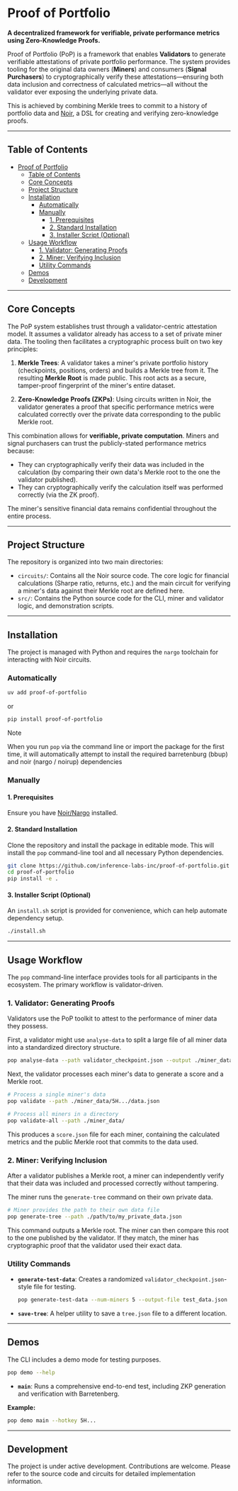 # Proof of Portfolio

**A decentralized framework for verifiable, private performance metrics using Zero-Knowledge Proofs.**

Proof of Portfolio (PoP) is a framework that enables **Validators** to generate verifiable attestations of private portfolio performance. The system provides tooling for the original data owners (**Miners**) and consumers (**Signal Purchasers**) to cryptographically verify these attestations—ensuring both data inclusion and correctness of calculated metrics—all without the validator ever exposing the underlying private data.

This is achieved by combining Merkle trees to commit to a history of portfolio data and [Noir](https://noir-lang.org/), a DSL for creating and verifying zero-knowledge proofs.

---

## Table of Contents

- [Proof of Portfolio](#proof-of-portfolio)
  - [Table of Contents](#table-of-contents)
  - [Core Concepts](#core-concepts)
  - [Project Structure](#project-structure)
  - [Installation](#installation)
    - [Automatically](#automatically)
    - [Manually](#manually)
      - [1. Prerequisites](#1-prerequisites)
      - [2. Standard Installation](#2-standard-installation)
      - [3. Installer Script (Optional)](#3-installer-script-optional)
  - [Usage Workflow](#usage-workflow)
    - [1. Validator: Generating Proofs](#1-validator-generating-proofs)
    - [2. Miner: Verifying Inclusion](#2-miner-verifying-inclusion)
    - [Utility Commands](#utility-commands)
  - [Demos](#demos)
  - [Development](#development)

---

## Core Concepts

The PoP system establishes trust through a validator-centric attestation model. It assumes a validator already has access to a set of private miner data. The tooling then facilitates a cryptographic process built on two key principles:

1.  **Merkle Trees**: A validator takes a miner's private portfolio history (checkpoints, positions, orders) and builds a Merkle tree from it. The resulting **Merkle Root** is made public. This root acts as a secure, tamper-proof fingerprint of the miner's entire dataset.

2.  **Zero-Knowledge Proofs (ZKPs)**: Using circuits written in Noir, the validator generates a proof that specific performance metrics were calculated correctly over the private data corresponding to the public Merkle root.

This combination allows for **verifiable, private computation**. Miners and signal purchasers can trust the publicly-stated performance metrics because:

- They can cryptographically verify their data was included in the calculation (by comparing their own data's Merkle root to the one the validator published).
- They can cryptographically verify the calculation itself was performed correctly (via the ZK proof).

The miner's sensitive financial data remains confidential throughout the entire process.

---

## Project Structure

The repository is organized into two main directories:

- `circuits/`: Contains all the Noir source code. The core logic for financial calculations (Sharpe ratio, returns, etc.) and the main circuit for verifying a miner's data against their Merkle root are defined here.
- `src/`: Contains the Python source code for the CLI, miner and validator logic, and demonstration scripts.

---

## Installation

The project is managed with Python and requires the `nargo` toolchain for interacting with Noir circuits.

### Automatically

```bash
uv add proof-of-portfolio
```

or

```bash
pip install proof-of-portfolio
```

> [!NOTE]
> When you run `pop` via the command line or import the package for the first time, it will automatically attempt to install the required barretenburg (bbup) and noir (nargo / noirup) dependencies

### Manually

#### 1. Prerequisites

Ensure you have [Noir/Nargo](https://noir-lang.org/docs/getting_started/installation) installed.

#### 2. Standard Installation

Clone the repository and install the package in editable mode. This will install the `pop` command-line tool and all necessary Python dependencies.

```bash
git clone https://github.com/inference-labs-inc/proof-of-portfolio.git
cd proof-of-portfolio
pip install -e .
```

#### 3. Installer Script (Optional)

An `install.sh` script is provided for convenience, which can help automate dependency setup.

```bash
./install.sh
```

---

## Usage Workflow

The `pop` command-line interface provides tools for all participants in the ecosystem. The primary workflow is validator-driven.

### 1. Validator: Generating Proofs

Validators use the PoP toolkit to attest to the performance of miner data they possess.

First, a validator might use `analyse-data` to split a large file of all miner data into a standardized directory structure.

```bash
pop analyse-data --path validator_checkpoint.json --output ./miner_data/
```

Next, the validator processes each miner's data to generate a score and a Merkle root.

```bash
# Process a single miner's data
pop validate --path ./miner_data/5H.../data.json

# Process all miners in a directory
pop validate-all --path ./miner_data/
```

This produces a `score.json` file for each miner, containing the calculated metrics and the public Merkle root that commits to the data used.

### 2. Miner: Verifying Inclusion

After a validator publishes a Merkle root, a miner can independently verify that their data was included and processed correctly without tampering.

The miner runs the `generate-tree` command on their own private data.

```bash
# Miner provides the path to their own data file
pop generate-tree --path ./path/to/my_private_data.json
```

This command outputs a Merkle root. The miner can then compare this root to the one published by the validator. If they match, the miner has cryptographic proof that the validator used their exact data.

### Utility Commands

- **`generate-test-data`**: Creates a randomized `validator_checkpoint.json`-style file for testing.
  ```bash
  pop generate-test-data --num-miners 5 --output-file test_data.json
  ```
- **`save-tree`**: A helper utility to save a `tree.json` file to a different location.

---

## Demos

The CLI includes a demo mode for testing purposes.

```bash
pop demo --help
```

- **`main`**: Runs a comprehensive end-to-end test, including ZKP generation and verification with Barretenberg.

**Example:**

```bash
pop demo main --hotkey 5H...
```

---

## Development

The project is under active development. Contributions are welcome. Please refer to the source code and circuits for detailed implementation information.

